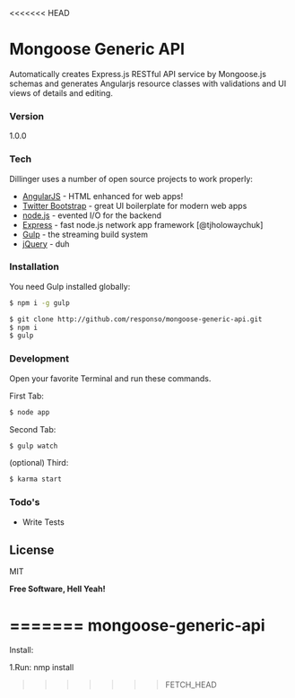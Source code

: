 <<<<<<< HEAD
# Mongoose Generic API

Automatically creates Express.js RESTful API service by Mongoose.js schemas and generates Angularjs resource classes with validations and UI views of details and editing.

### Version
1.0.0

### Tech

Dillinger uses a number of open source projects to work properly:

* [AngularJS] - HTML enhanced for web apps!
* [Twitter Bootstrap] - great UI boilerplate for modern web apps
* [node.js] - evented I/O for the backend
* [Express] - fast node.js network app framework [@tjholowaychuk]
* [Gulp] - the streaming build system
* [jQuery] - duh

### Installation

You need Gulp installed globally:

```sh
$ npm i -g gulp
```

```sh
$ git clone http://github.com/responso/mongoose-generic-api.git
$ npm i
$ gulp
```



### Development

Open your favorite Terminal and run these commands.

First Tab:
```sh
$ node app
```

Second Tab:
```sh
$ gulp watch
```

(optional) Third:
```sh
$ karma start
```

### Todo's

 - Write Tests

License
----

MIT


**Free Software, Hell Yeah!**

[node.js]:http://nodejs.org
[Twitter Bootstrap]:http://twitter.github.com/bootstrap/
[jQuery]:http://jquery.com
[express]:http://expressjs.com
[AngularJS]:http://angularjs.org
[Gulp]:http://gulpjs.com
=======
mongoose-generic-api
====================

Install:

1.Run:
    nmp install
>>>>>>> FETCH_HEAD
